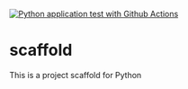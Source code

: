 [![Python application test with Github Actions](https://github.com/edelamaza/scaffold/actions/workflows/main.yml/badge.svg)](https://github.com/edelamaza/scaffold/actions/workflows/main.yml)

# scaffold
This is a project scaffold for Python
